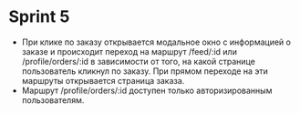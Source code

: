 # Sprint 5

- При клике по заказу открывается модальное окно с информацией о заказе и происходит переход на маршрут /feed/:id
  или /profile/orders/:id в зависимости от того, на какой странице пользователь кликнул по заказу. При прямом переходе
  на эти маршруты открывается страница заказа.
- Маршрут /profile/orders/:id доступен только авторизированным пользователям.
